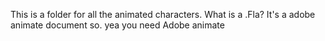 This is a folder for all the animated characters. 
What is a .Fla?
It's a adobe animate document so. 
yea you need Adobe animate 

